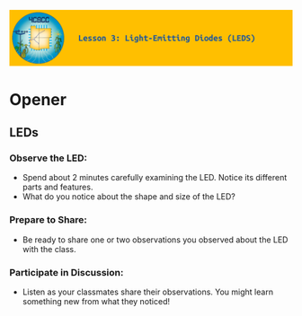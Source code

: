 ![header-lesson-03](assets/header-lesson-03.png)

# Opener

## LEDs

### Observe the LED:

- Spend about 2 minutes carefully examining the LED. Notice its different parts and features.
- What do you notice about the shape and size of the LED?

### Prepare to Share:

- Be ready to share one or two observations you observed about the LED with the class.

### Participate in Discussion: 

- Listen as your classmates share their observations. You might learn something new from what they noticed!